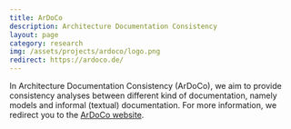 ```yaml
---
title: ArDoCo
description: Architecture Documentation Consistency
layout: page
category: research
img: /assets/projects/ardoco/logo.png
redirect: https://ardoco.de/
---
```


In Architecture Documentation Consistency (ArDoCo), we aim to provide consistency analyses between different kind of documentation, namely models and informal (textual) documentation.
For more information, we redirect you to the [ArDoCo website](https://ardoco.de/).
